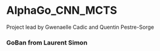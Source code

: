 # AlphaGo_CNN_MCTS

Project lead by Gwenaelle Cadic and Quentin Pestre-Sorge

### GoBan from Laurent Simon